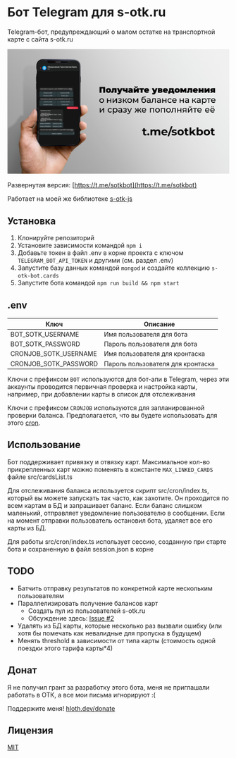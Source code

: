 # Бот Telegram для s-otk.ru 

Telegram-бот, предупреждающий о малом остатке на транспортной карте с сайта s-otk.ru

[![Banner](./banner.png)](https://t.me/sotkbot)

Развернутая версия: [https://t.me/sotkbot](https://t.me/sotkbot)

Работает на моей же библиотеке [s-otk-js](https://github.com/VityaSchel/s-otk-js)

## Установка

1. Клонируйте репозиторий
2. Установите зависимости командой `npm i`
3. Добавьте токен в файл .env в корне проекта с ключом `TELEGRAM_BOT_API_TOKEN` и другими (см. раздел .env)
4. Запустите базу данных командой `mongod` и создайте коллекцию `s-otk-bot.cards`
5. Запустите бота командой `npm run build && npm start`

## .env

| Ключ                  | Описание                          |
| --------------------- | --------------------------------- |
| BOT_SOTK_USERNAME     | Имя пользователя для бота         |
| BOT_SOTK_PASSWORD     | Пароль пользователя для бота      |
| CRONJOB_SOTK_USERNAME | Имя пользователя для кронтаска    |
| CRONJOB_SOTK_PASSWORD | Пароль пользователя для кронтаска |

Ключи с префиксом `BOT` используются для бот-апи в Telegram, через эти аккаунты проводится первичная проверка и настройка карты, например, при добавлении карты в список для отслеживания

Ключи с префиксом `CRONJOB` используются для запланированной проверки баланса. Предполагается, что вы будете использовать для этого [cron](https://ru.wikipedia.org/wiki/Cron).

## Использование

Бот поддерживает привязку и отвязку карт. Максимальное кол-во прикрепленных карт можно поменять в константе `MAX_LINKED_CARDS` файле src/cardsList.ts

Для отслеживания баланса используется скрипт src/cron/index.ts, который вы можете запускать так часто, как захотите. Он проходится по всем картам в БД и запрашивает баланс. Если баланс слишком маленький, отправляет уведомление пользователю в сообщении. Если на момент отправки пользователь остановил бота, удаляет все его карты из БД.

Для работы src/cron/index.ts использует сессию, созданную при старте бота и сохраненную в файл session.json в корне

## TODO

- Батчить отправку результатов по конкретной карте нескольким пользователям
- Параллелизировать получение балансов карт
  - Создать пул из пользователей s-otk.ru
  - Обсуждение здесь: [Issue #2](https://github.com/VityaSchel/s-otk-bot/issues/2)
- Удалять из БД карты, которые несколько раз вызвали ошибку (или хотя бы помечать как невалидные для пропуска в будущем)
- Менять threshold в зависимости от типа карты (стоимость одной поездки этого тарифа карты\*4)

## Донат

Я не получил грант за разработку этого бота, меня не приглашали работать в ОТК, а все мои письма игнорируют :( 

Поддержите меня! [hloth.dev/donate](https://hloth.dev/donate)

## Лицензия

[MIT](./LICENSE.md)
 
